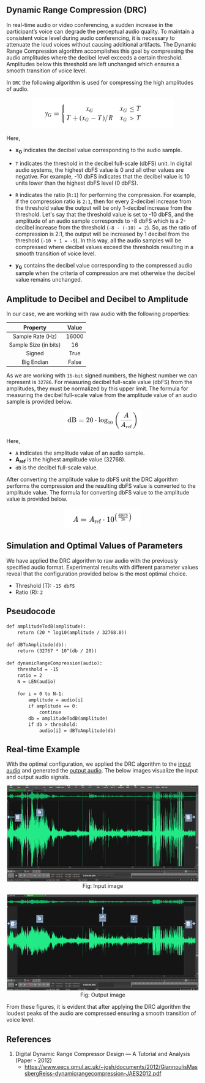 ## Dynamic Range Compression (DRC)

In real-time audio or video conferencing, a sudden increase in the participant’s voice can degrade the perceptual audio quality. To maintain a consistent voice level during audio conferencing, it is necessary to attenuate the loud voices without causing additional artifacts. The Dynamic Range Compression algorithm accomplishes this goal by compressing the audio amplitudes where the decibel level exceeds a certain threshold. Amplitudes below this threshold are left unchanged which ensures a smooth transition of voice level. <br>

In ``DRC`` the following algorithm is used for compressing the high amplitudes of audio.

<p align="center">
    <img src="images/drc_formula.png" alt="Project Logo" width="370" height="80">
</p>

Here, 
* **x<sub>G</sub>** indicates the decibel value corresponding to the audio sample.
  
* ``T`` indicates the threshold in the decibel full-scale (dbFS) unit. In digital audio systems, the highest dbFS value is 0 and all other values are negative. For example, -10 dbFS indicates that the decibel value is 10 units lower than the highest dbFS level (0 dbFS).
  
* ``R`` indicates the ratio (``R:1``) for performing the compression. For example, if the compression ratio is ``2:1``, then for every 2-decibel increase from the threshold value the output will be only 1-decibel increase from the threshold. Let's say that the threshold value is set to -10 dbFS, and the amplitude of an audio sample corresponds to -8 dbFS which is a 2-decibel increase from the threshold (``-8 - (-10) = 2``). So, as the ratio of compression is 2:1, the output will be increased by 1 decibel from the threshold (``-10 + 1 = -9``). In this way, all the audio samples will be compressed where decibel values exceed the thresholds resulting in a smooth transition of voice level.

* **y<sub>G</sub>** contains the decibel value corresponding to the compressed audio sample when the criteria of compression are met otherwise the decibel value remains unchanged.

## Amplitude to Decibel and Decibel to Amplitude 

In our case, we are working with raw audio with the following properties:

<div align="center">
    
| Property | Value | 
|:----------:|:----------:|
| Sample Rate (Hz) | 16000 | 
| Sample Size (in bits) | 16  | 
| Signed | True | 
| Big Endian | False |

</div>

As we are working with ``16-bit`` signed numbers, the highest number we can represent is ``32786``. For measuring decibel full-scale value (dbFS) from the amplitudes, they must be normalized by this upper limit. The formula for measuring the decibel full-scale value from the amplitude value of an audio sample is provided below.

<p align="center">
    <img src="images/amplitude_to_db.png" alt="Project Logo" width="200" height="55">
</p>

Here, 
* ``A`` indicates the amplitude value of an audio sample.
* **A<sub>ref</sub>** is the highest amplitude value (32768).
* ``dB`` is the decibel full-scale value.

After converting the amplitude value to dbFS unit the DRC algorithm performs the compression and the resulting dbFS value is converted to the amplitude value. The formula for converting dbFS value to the amplitude value is provided below.

<p align="center">
    <img src="images/db_to_amplitude.png" alt="Project Logo" width="200" height="55">
</p>

## Simulation and Optimal Values of Parameters
We have applied the DRC algorithm to raw audio with the previously specified audio format. Experimental results with different parameter values reveal that the configuration provided below is the most optimal choice.

* Threshold (T): ``-15 dbFS``
* Ratio (R): ``2``

## Pseudocode

```
def amplitudeTodB(amplitude):
    return (20 * log10(amplitude / 32768.0))

def dBToAmplitude(db):
    return (32767 * 10^(db / 20))

def dynamicRangeCompression(audio):
    threshold = -15
    ratio = 2
    N = LEN(audio)

    for i = 0 to N-1:
        amplitude = audio[i]
        if amplitude == 0:
            continue
        db = amplitudeTodB(amplitude)
        if db > threshold:
            audio[i] = dBToAmplitude(db)
```

## Real-time Example
With the optimal configuration, we applied the DRC algorithm to the [input audio](audio/drc_input.raw) and generated the [output audio](audio/drc_output.raw). The below images visualize the input and output audio signals.

<p align="center">
    <img src="images/input_drc.png" alt="Project Logo" width="500" height="250"><br>
    <span>Fig: Input image</span>
</p>

<p align="center">
    <img src="images/output_drc.png" alt="Project Logo" width="500" height="250"><br>
    <span>Fig: Output image</span>
</p>

From these figures, it is evident that after applying the DRC algorithm the loudest peaks of the audio are compressed ensuring a smooth transition of voice level.

## References
1. Digital Dynamic Range Compressor Design — A Tutorial and Analysis (Paper - 2012)
   * https://www.eecs.qmul.ac.uk/~josh/documents/2012/GiannoulisMassbergReiss-dynamicrangecompression-JAES2012.pdf
  
